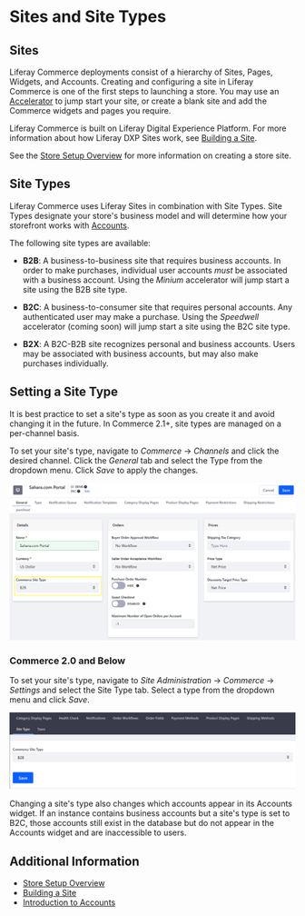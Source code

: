 # Sites and Site Types

## Sites

Liferay Commerce deployments consist of a hierarchy of Sites, Pages, Widgets, and Accounts. Creating and configuring a site in Liferay Commerce is one of the first steps to launching a store. You may use an [Accelerator](../starting-a-store/accelerators.md) to jump start your site, or create a blank site and add the Commerce widgets and pages you require.

Liferay Commerce is built on Liferay Digital Experience Platform. For more information about how Liferay DXP Sites work, see [Building a Site](https://help.liferay.com/hc/en-us/articles/360018171231-Building-a-Site).

See the [Store Setup Overview](../starting-a-store/store-setup-overview.md) for more information on creating a store site.

## Site Types

Liferay Commerce uses Liferay Sites in combination with Site Types. Site Types designate your store's business model and will determine how your storefront works with [Accounts](../account-management/introduction-to-accounts.md).

The following site types are available:

* **B2B**: A business-to-business site that requires business accounts. In order to make purchases, individual user accounts _must_ be associated with a business account. Using the _Minium_ accelerator will jump start a site using the B2B site type.

* **B2C**: A business-to-consumer site that requires personal accounts. Any authenticated user may make a purchase. Using the _Speedwell_ accelerator (coming soon) will jump start a site using the B2C site type.

* **B2X**: A B2C-B2B site recognizes personal and business accounts. Users may be associated with business accounts, but may also make purchases individually.

## Setting a Site Type

It is best practice to set a site's type as soon as you create it and avoid changing it in the future. In Commerce 2.1+, site types are managed on a per-channel basis.

To set your site's type, navigate to _Commerce_ &rarr; _Channels_ and click the desired channel. Click the _General_ tab and select the Type from the dropdown menu. Click _Save_ to apply the changes.

![Select the Site Type from the Channels settings.](./sites-and-site-types/images/02.png)

### Commerce 2.0 and Below

To set your site's type, navigate to _Site Administration_ → _Commerce_ → _Settings_ and select the Site Type tab. Select a type from the dropdown menu and click _Save_.

![Select the Site Type from the Site Adminstration Settings.](./sites-and-site-types/images/01.png)

Changing a site's type also changes which accounts appear in its Accounts widget. If an instance contains business accounts but a site's type is set to B2C, those accounts still exist in the database but do not appear in the Accounts widget and are inaccessible to users.

## Additional Information

* [Store Setup Overview](../starting-a-store/store-setup-overview.md)
* [Building a Site](https://help.liferay.com/hc/en-us/articles/360018171231-Building-a-Site)
* [Introduction to Accounts](../account-management/introduction-to-accounts.md)
